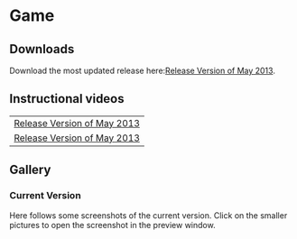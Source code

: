 ﻿# Game

<p></p>

## Downloads

<p></p>

Download the most updated release here:<a href="/dev/InviteGame2013Release.zip">Release Version of May 2013</a>. 

<p></p>

## Instructional videos

<p></p>

<table>
 <tr>
  <td><a href="/dev/HowToSetup/HowToSetupInvite.avi">Release Version of May 2013</a></td>
 </tr>
 <tr>
  <td><a href="/dev/HowToPlay/HowToPlayInvite.avi">Release Version of May 2013</a></td>
 </tr>
</table>

<p></p>

## Gallery

<p></p>

<!--

### Second prototype
<p>
Here follows some screenshots of the second prototype. Click on the smaller pictures to open the screenshot in the preview window. 
</p>

<div class="thumbnails" align="center">
<img src="images/screens/003/001.png" alt=""  / onClick="changeImage(1);"></a>
<img src="images/screens/003/006.png" alt=""  / onClick="changeImage(2);"></a>
<img src="images/screens/003/007.png" alt=""  / onClick="changeImage(3);"></a>
</div>
<div class="thumbnails" align="center">
<img src="images/screens/003/009.png" alt=""  / onClick="changeImage(4);"></a>
<img src="images/screens/003/010.png" alt=""  / onClick="changeImage(5);"></a>
<img src="images/screens/003/011.png" alt=""  / onClick="changeImage(6);"></a>
</div>
<div id="bigimages" align="center">
        <img id="normal1" src="images/screens/003/001.png" alt=""/>
        <img id="normal2" src="images/screens/003/006.png" alt=""/>
        <img id="normal3" src="images/screens/003/007.png" alt=""/>
        <img id="normal4" src="images/screens/003/009.png" alt=""/>
        <img id="normal5" src="images/screens/003/010.png" alt=""/>
        <img id="normal6" src="images/screens/003/011.png" alt=""/>
</div>

<p>
The video below also shows some of the features of the prototype (the video is best seen in full screen). 
</p>

<div align="center">
<iframe width="100%" height="480" src="http://www.youtube.com/embed/U6LMbwoezoE" frameborder="0" allowfullscreen></iframe>
</div>
<p>
</p>


### First prototype
<p>
Here follows some screenshots of the first prototype. Click on the smaller pictures to open the screenshot in the preview window. 
</p>

<div class="thumbnails" align="center">
<img src="images/screens/001/001.png" alt=""  / onClick="changeImage(1);"></a>
<img src="images/screens/001/003.png" alt=""  / onClick="changeImage(2);"></a>
<img src="images/screens/001/007.png" alt=""  / onClick="changeImage(3);"></a>
</div>
<div class="thumbnails" align="center">
<img src="images/screens/001/004.png" alt=""  / onClick="changeImage(4);"></a>
<img src="images/screens/001/006.png" alt=""  / onClick="changeImage(5);"></a>
<img src="images/screens/001/002.png" alt=""  / onClick="changeImage(6);"></a>
</div>
<div id="bigimages" align="center">
        <img id="normal1" src="images/screens/001/001.png" alt=""/>
        <img id="normal2" src="images/screens/001/003.png" alt=""/>
        <img id="normal3" src="images/screens/001/007.png" alt=""/>
        <img id="normal4" src="images/screens/001/004.png" alt=""/>
        <img id="normal5" src="images/screens/001/006.png" alt=""/>
        <img id="normal6" src="images/screens/001/002.png" alt=""/>
</div>

<p>
The video below also shows some of the features of the prototype (the video is best seen in full screen). 
</p>

<div align="center">
<iframe width="100%" height="480" src="http://www.youtube.com/embed/m3AQwiO8T2A" frameborder="0" allowfullscreen></iframe>
</div>
<p>
</p>

--> 

### Current Version
<p>
Here follows some screenshots of the current version. Click on the smaller pictures to open the screenshot in the preview window. 
</p>

<div class="thumbnails" align="center">
<img src="images/screens/003/001.jpg" alt=""  / onClick="changeImage(1);"></a>
<img src="images/screens/003/006.jpg" alt=""  / onClick="changeImage(2);"></a>
<img src="images/screens/003/007.jpg" alt=""  / onClick="changeImage(3);"></a>
</div>
<div class="thumbnails" align="center">
<img src="images/screens/003/009.jpg" alt=""  / onClick="changeImage(4);"></a>
<img src="images/screens/003/010.jpg" alt=""  / onClick="changeImage(5);"></a>
<img src="images/screens/003/011.jpg" alt=""  / onClick="changeImage(6);"></a>
</div>
<div id="bigimages" align="center">
        <img id="normal1" src="images/screens/003/001.jpg" alt=""/>
        <img id="normal2" src="images/screens/003/006.jpg" alt=""/>
        <img id="normal3" src="images/screens/003/007.jpg" alt=""/>
        <img id="normal4" src="images/screens/003/009.jpg" alt=""/>
        <img id="normal5" src="images/screens/003/010.jpg" alt=""/>
        <img id="normal6" src="images/screens/003/011.jpg" alt=""/>
</div>
